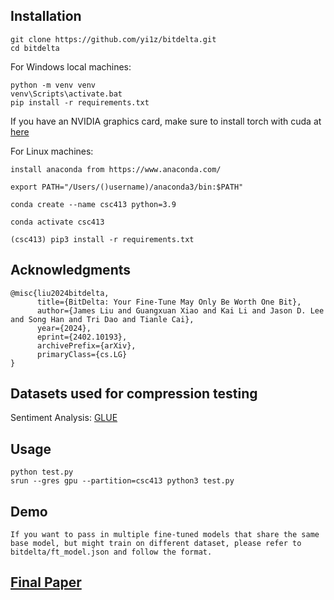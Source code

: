 ## Installation

```
git clone https://github.com/yi1z/bitdelta.git
cd bitdelta
```

For Windows local machines:
```
python -m venv venv
venv\Scripts\activate.bat
pip install -r requirements.txt
```
If you have an NVIDIA graphics card, make sure to install torch with cuda at [here](https://pytorch.org/get-started/locally/)

For Linux machines:
```
install anaconda from https://www.anaconda.com/

export PATH="/Users/()username)/anaconda3/bin:$PATH"

conda create --name csc413 python=3.9

conda activate csc413

(csc413) pip3 install -r requirements.txt
```

## Acknowledgments

```
@misc{liu2024bitdelta,
      title={BitDelta: Your Fine-Tune May Only Be Worth One Bit},
      author={James Liu and Guangxuan Xiao and Kai Li and Jason D. Lee and Song Han and Tri Dao and Tianle Cai},
      year={2024},
      eprint={2402.10193},
      archivePrefix={arXiv},
      primaryClass={cs.LG}
}
```

## Datasets used for compression testing
Sentiment Analysis: [GLUE](https://huggingface.co/datasets/nyu-mll/glue)

## Usage

```
python test.py
srun --gres gpu --partition=csc413 python3 test.py 

```

## Demo
```
If you want to pass in multiple fine-tuned models that share the same base model, but might train on different dataset, please refer to bitdelta/ft_model.json and follow the format.
```

## [Final Paper](https://github.com/alyssachne/bitdelta_pipeline/blob/deploy/CSC413.pdf)


